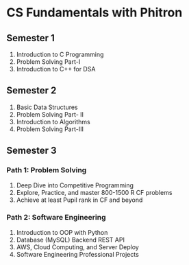 # CS Fundamentals with Phitron
## Semester 1
1. Introduction to C Programming
2. Problem Solving Part-I
3. Introduction to C++ for DSA

## Semester 2
1. Basic Data Structures
2. Problem Solving Part- II
3. Introduction to Algorithms
4. Problem Solving Part-III

## Semester 3
### Path 1: Problem Solving
1. Deep Dive into Competitive Programming
2. Explore, Practice, and master 800-1500 R CF problems
3. Achieve at least Pupil rank in CF and beyond

### Path 2: Software Engineering
1. Introduction to OOP with Python
2. Database (MySQL) Backend REST API
3. AWS, Cloud Computing, and Server Deploy
4. Software Engineering Professional Projects
